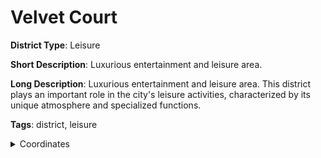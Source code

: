 # Velvet Court

**District Type**: Leisure

**Short Description**: Luxurious entertainment and leisure area.

**Long Description**: Luxurious entertainment and leisure area. This district plays an important role in the city's leisure activities, characterized by its unique atmosphere and specialized functions.

**Tags**: district, leisure

<details>
<summary>Coordinates</summary>

- [7288,3502]
- [7316,3532]
- [7254,3608]
- [7206,3734]
- [7230,3962]
- [7272,3970]
- [7302,4156]
- [7262,4160]
- [7276,4304]
- [7318,4396]
- [7444,4382]
- [7458,4396]
- [7520,4386]
- [7520,4356]
- [7728,4312]
- [7584,3398]
- [7356,3438]

</details>
